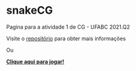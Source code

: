 # snakeCG

Pagina para a atividade 1 de CG - UFABC 2021.Q2

Visite o [repositório](https://github.com/lucasYudiCassin/CG-UFABC-SNAKE) para obter mais informações

Ou

**[Clique aqui para jogar!](https://lucasyudicassin.github.io/snakeCG/)**
